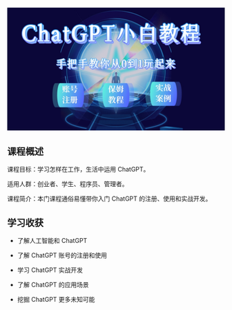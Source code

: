 <span id="hidden-autonumber"></span>

![](assets/cover.jpg)

## 课程概述

课程目标：学习怎样在工作，生活中运用 ChatGPT。

适用人群：创业者、学生、程序员、管理者。

课程简介：本门课程通俗易懂带你入门 ChatGPT 的注册、使用和实战开发。

## 学习收获

- 了解人工智能和 ChatGPT

- 了解 ChatGPT 账号的注册和使用

- 学习 ChatGPT 实战开发

- 了解 ChatGPT 的应用场景

- 挖掘 ChatGPT 更多未知可能
